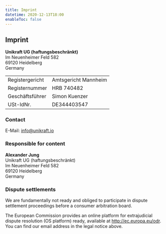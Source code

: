 ```yaml
---
title: Imprint
datetime: 2020-12-13T18:00
enableToc: false
---
```


## Imprint

**Unikraft UG (haftungsbeschränkt)**<br />
Im Neuenheimer Feld 582<br />
69120 Heidelberg<br />
Germany<br />

| | |
|-|-|
| Registergericht | Amtsgericht Mannheim |
| Registernummer | HRB 740482 |
| Geschäftsführer | Simon Kuenzer |
| USt-IdNr. | DE344403547 |

### Contact

E-Mail: info@unikraft.io

### Responsible for content

<strong>Alexander Jung</strong><br />
Unikraft UG (haftungsbeschränkt)<br />
Im Neuenheimer Feld 582<br />
69120 Heidelberg<br />
Germany<br />

### Dispute settlements

We are fundamentally not ready and obliged to participate in dispute settlement
proceedings before a consumer arbitration board.

The European Commission provides an online platform for extrajudicial dispute
resolution (OS platform) ready, available at http://ec.europa.eu/odr.  You can
find our email address in the legal notice above.
